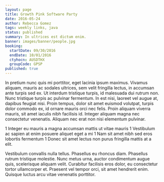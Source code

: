 ```yaml
---
layout: page
title: Growth Pink Software Party
date: 2016-05-24
author: Rebecca Gomez
tags: weekly links, java
status: published
summary: In ultrices est dictum enim.
banner: images/banner/people.jpg
booking:
  startDate: 09/30/2016
  endDate: 10/01/2016
  ctyhocn: AUSDTHX
  groupCode: GPSP
published: true
---
```

In pretium nunc quis mi porttitor, eget lacinia ipsum maximus. Vivamus aliquam, mauris ac sodales ultrices, sem velit fringilla lectus, in accumsan ante turpis sed ex. Ut interdum tristique turpis, id malesuada dui rutrum non. Nunc tristique turpis ac pulvinar fermentum. In est nisi, laoreet vel augue at, dapibus feugiat nisi. Proin tempus, dolor sit amet euismod volutpat, turpis dolor commodo ex, id ornare mauris orci nec felis. Proin aliquam viverra mauris, sit amet iaculis nibh facilisis id. Integer aliquam magna nec consectetur venenatis. Aliquam nec erat non nisi elementum pulvinar.

1 Integer eu mauris a magna accumsan mattis ut vitae mauris
1 Vestibulum ac sapien at enim posuere aliquet eget a mi
1 Nam sit amet nibh sed eros lobortis fermentum
1 Donec sit amet lectus non purus fringilla mattis at a elit.

Vestibulum convallis nulla tellus. Phasellus eu rhoncus diam. Phasellus rutrum tristique molestie. Nunc metus urna, auctor condimentum augue quis, scelerisque aliquam velit. Curabitur facilisis eros dolor, eu consectetur tortor ullamcorper et. Praesent vel tempor orci, sit amet hendrerit enim. Quisque luctus arcu vitae venenatis porttitor.
